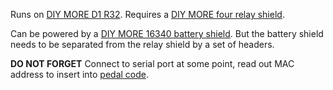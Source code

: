 Runs on [DIY MORE D1 R32](https://www.diymore.cc/collections/tags-uno-r3/products/for-arduino-uno-r3-d1-r32-esp32-wifi-wireless-bluetooth-development-board-ch340-4m-memory-one?_pos=3&_sid=9b6104d07&_ss=r).  Requires a [DIY MORE four relay shield](https://www.diymore.cc/products/four-channel-relay-shield-5v-4-channel-relay-shield-module-for-arduino?_pos=1&_sid=3a2649687&_ss=r).  

Can be powered by a [DIY MORE 16340 battery shield](https://www.diymore.cc/collections/expansion-shield-module/products/diymore-16340-battery-shield-power-bank-micro-usb-port-type-a-usb-5v-for-arduino).
But the battery shield needs to be separated from the relay shield by a set of headers.

**DO NOT FORGET**
Connect to serial port at some point, read out MAC address to insert into [pedal code](https://github.com/Bazmundi/openpedal2).

